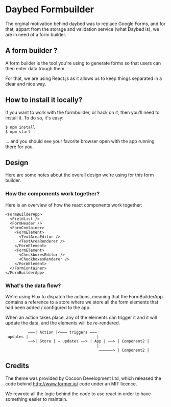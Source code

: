 # Daybed Formbuilder

The orginal motivation behind daybed was to replace Google Forms, and for
that, appart from the storage and validation service (what Daybed is), we
are in need of a form builder.

## A form builder ?

A form builder is the tool you're using to generate forms so that users can
then enter data trough them.

For that, we are using React.js as it allows us to keep things separated in
a clear and nice way.

## How to install it locally?

If you want to work with the formbuilder, or hack on it, then you'll need to
install it. To do so, it's easy:

    $ npm install
    $ npm start

… and you should see your favorite browser open with the app running there for
you.


## Design

Here are some notes about the overall design we're using for this form builder.

### How the components work together?

Here is an overview of how the react components work together:

    <FormBuilderApp>
      <FieldList />
      <FormHeader />
      <FormContainer>
        <FormElement>
          <TextAreaEditor />
          <TextAreaRenderer />
        </FormElement>
        <FormElement>
          <CheckboxesEditor />
          <CheckboxesRenderer />
        </FormElement>
      </FormContainer>
    </FormBuilderApp>

### What's the data flow?

We're using Flux to dispatch the actions, meaning that the FormBuilderApp
contains a reference to a store where we store all the form elements that
had been added / configured to the app.

When an action takes place, any of the elements can trigger it and it will
update the data, and the elements will be re-rendered.

              ———| Action |<——— triggers ———
     updates |                              |
              ——>| Store | — updates ——> | App | ——> | Component2 |
                                            |
                                             ——————> | Component2 |

## Credits

The theme was provided by Cocoon Development Ltd, which released the code
behind http://www.former.io/ code under an MIT licence.

We rewrote all the logic behind the code to use react in order to have
something easier to maintain.
